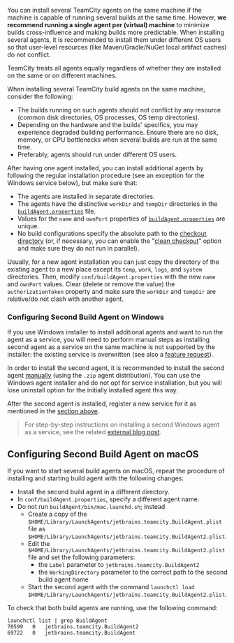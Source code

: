[//]: # (title: Install Multiple Agents on One Machine)
[//]: # (auxiliary-id: Install Multiple Agents on One Machine)

You can install several TeamCity agents on the same machine if the machine is capable of running several builds at the same time. However, __we recommend running a single agent per (virtual) machine__ to minimize builds cross-influence and making builds more predictable. When installing several agents, it is recommended to install them under different OS users so that user-level resources (like Maven/Gradle/NuGet local artifact caches) do not conflict.

TeamCity treats all agents equally regardless of whether they are installed on the same or on different machines.

When installing several TeamCity build agents on the same machine, consider the following:
* The builds running on such agents should not conflict by any resource (common disk directories, OS processes, OS temp directories).
* Depending on the hardware and the builds' specifics, you may experience degraded building performance. Ensure there are no disk, memory, or CPU bottlenecks when several builds are run at the same time.
* Preferably, agents should run under different OS users.

After having one agent installed, you can install additional agents by following the regular installation procedure (see an exception for the Windows service below), but make sure that:
* The agents are installed in separate directories.
* The agents have the distinctive `workDir` and `tempDir` directories in the [`buildAgent.properties`](build-agent-configuration.md) file.
* Values for the `name` and `ownPort` properties of [`buildAgent.properties`](build-agent-configuration.md) are unique.
* No build configurations specify the absolute path to the [checkout directory](build-checkout-directory.md) (or, if necessary, you can enable the "[clean checkout](clean-checkout.md)" option and make sure they do not run in parallel).

Usually, for a new agent installation you can just copy the directory of the existing agent to a new place except its `temp`, `work`, `logs`, and `system` directories. Then, modify `conf/buildAgent.properties` with the new `name` and `ownPort` values. Clear (delete or remove the value) the `authorizationToken` property and make sure the `workDir` and `tempDir` are relative/do not clash with another agent.

### Configuring Second Build Agent on Windows

If you use Windows installer to install additional agents and want to run the agent as a service, you will need to perform manual steps as installing second agent as a service on the same machine is not supported by the installer: the existing service is overwritten (see also a [feature request](http://youtrack.jetbrains.net/issue/TW-4962)).

In order to install the second agent, it is recommended to install the second agent [manually](#Installing+via+ZIP+File) (using the `.zip` agent distribution). You can use the Windows agent installer and do not opt for service installation, but you will lose uninstall option for the initially installed agent this way.

After the second agent is installed, register a new service for it as mentioned in the [section above](#Build+Agent+as+a+Windows+Service).

>For step-by-step instructions on installing a second Windows agent as a service, see the related [external blog post](https://handcraftsman.wordpress.com/2010/07/20/multiple-teamcity-build-agents-on-one-server/).

## Configuring Second Build Agent on macOS

If you want to start several build agents on macOS, repeat the procedure of installing and starting build agent with the following changes:
* Install the second build agent in a different directory.
* In `conf/buildAgent.properties`, specify a different agent name.
* Do not run `buildAgent/bin/mac.launchd.sh`; instead
    * Create a copy of the `$HOME/Library/LaunchAgents/jetbrains.teamcity.BuildAgent.plist` file as `$HOME/Library/LaunchAgents/jetbrains.teamcity.BuildAgent2.plist`.
    * Edit the `$HOME/Library/LaunchAgents/jetbrains.teamcity.BuildAgent2.plist` file and set the following parameters:
        * the `Label` parameter to `jetbrains.teamcity.BuildAgent2`
        * the `WorkingDirectory` parameter to the correct path to the second build agent home
    * Start the second agent with the command `launchctl load $HOME/Library/LaunchAgents/jetbrains.teamcity.BuildAgent2.plist`.

To check that both build agents are running, use the following command:

```Shell
launchctl list | grep BuildAgent 
70599	0	jetbrains.teamcity.BuildAgent2
69722	0	jetbrains.teamcity.BuildAgent

```